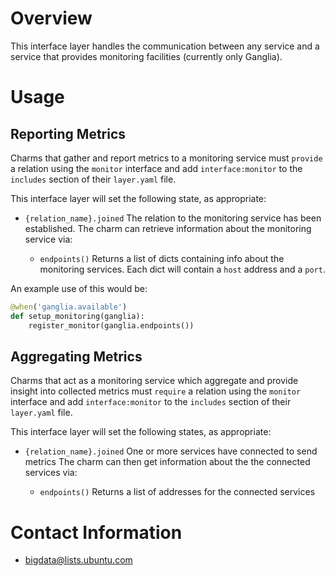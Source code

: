 # Overview

This interface layer handles the communication between any service and a service that
provides monitoring facilities (currently only Ganglia).


# Usage

## Reporting Metrics

Charms that gather and report metrics to a monitoring service must `provide`
a relation using the `monitor` interface and add `interface:monitor` to the
`includes` section of their `layer.yaml` file.

This interface layer will set the following state, as appropriate:

  * `{relation_name}.joined` The relation to the monitoring service has been
    established. The charm can retrieve information about the monitoring service via:

    * `endpoints()`  Returns a list of dicts containing info about the
      monitoring services.  Each dict will contain a `host` address and a `port`.

An example use of this would be:

```python
@when('ganglia.available')
def setup_monitoring(ganglia):
    register_monitor(ganglia.endpoints())
```

## Aggregating Metrics

Charms that act as a monitoring service which aggregate and provide insight into
collected metrics must `require` a relation using the `monitor` interface and
add `interface:monitor` to the `includes` section of their `layer.yaml` file.

This interface layer will set the following states, as appropriate:

  * `{relation_name}.joined` One or more services have connected to send metrics
    The charm can then get information about the the connected services via:

    * `endpoints()` Returns a list of addresses for the connected services

# Contact Information

- <bigdata@lists.ubuntu.com>
